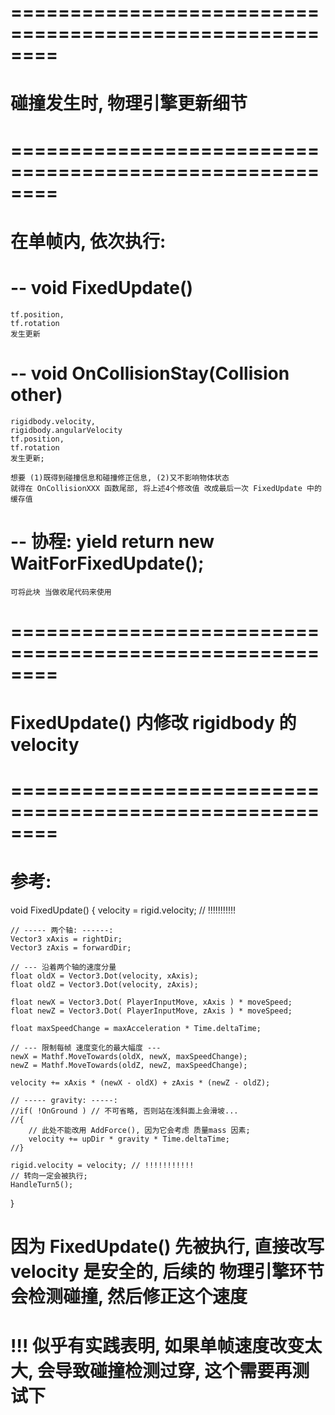
# ======================================================== #
#             碰撞发生时, 物理引擎更新细节
# ======================================================== #


# 在单帧内, 依次执行:
#    -- void FixedUpdate()
    tf.position, 
    tf.rotation 
    发生更新

#    -- void OnCollisionStay(Collision other)
    rigidbody.velocity, 
    rigidbody.angularVelocity
    tf.position, 
    tf.rotation 
    发生更新;

    想要 (1)既得到碰撞信息和碰撞修正信息, (2)又不影响物体状态
    就得在 OnCollisionXXX 函数尾部, 将上述4个修改值 改成最后一次 FixedUpdate 中的缓存值

#    -- 协程: yield return new WaitForFixedUpdate(); 
    可将此块 当做收尾代码来使用






# ======================================================== #
#      FixedUpdate() 内修改 rigidbody 的 velocity    
# ======================================================== #

# 参考:
void FixedUpdate()
{
    velocity = rigid.velocity; // !!!!!!!!!!!

    // ----- 两个轴: ------:
    Vector3 xAxis = rightDir;
    Vector3 zAxis = forwardDir;

    // --- 沿着两个轴的速度分量
    float oldX = Vector3.Dot(velocity, xAxis);
    float oldZ = Vector3.Dot(velocity, zAxis);

    float newX = Vector3.Dot( PlayerInputMove, xAxis ) * moveSpeed;
    float newZ = Vector3.Dot( PlayerInputMove, zAxis ) * moveSpeed;

    float maxSpeedChange = maxAcceleration * Time.deltaTime;

    // --- 限制每帧 速度变化的最大幅度 ---
    newX = Mathf.MoveTowards(oldX, newX, maxSpeedChange);
    newZ = Mathf.MoveTowards(oldZ, newZ, maxSpeedChange);

    velocity += xAxis * (newX - oldX) + zAxis * (newZ - oldZ);
    
    // ----- gravity: -----:
    //if( !OnGround ) // 不可省略, 否则站在浅斜面上会滑坡...
    //{
        // 此处不能改用 AddForce(), 因为它会考虑 质量mass 因素;
        velocity += upDir * gravity * Time.deltaTime;
    //}

    rigid.velocity = velocity; // !!!!!!!!!!!
    // 转向一定会被执行;
    HandleTurn5();
}

# 因为 FixedUpdate() 先被执行, 直接改写 velocity 是安全的, 后续的 物理引擎环节会检测碰撞, 然后修正这个速度

# !!! 似乎有实践表明, 如果单帧速度改变太大, 会导致碰撞检测过穿,  这个需要再测试下







